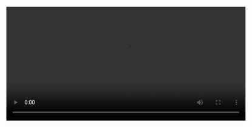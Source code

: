 <video width="630" height="300" src="[[ ](https://raw.githubusercontent.com/Benitoite/dice/main/d6.mp4)]([https://github.com/Benitoite/dice/raw/main/d6.mp](https://raw.githubusercontent.com/Benitoite/dice/main/d6.mp4)"></video>
